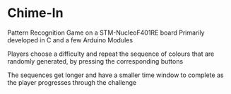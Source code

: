 # Chime-In
Pattern Recognition Game on a STM-NucleoF401RE board
Primarily developed in C and a few Arduino Modules

Players choose a difficulty and repeat the sequence of colours that are randomly generated, by pressing the corresponding buttons

The sequences get longer and have a smaller time window to complete as the player progresses through the challenge
